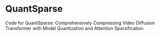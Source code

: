 # QuantSparse
Code for QuantSparse: Comprehensively Compressing Video Diffusion Transformer with Model Quantization and Attention Sparsification

